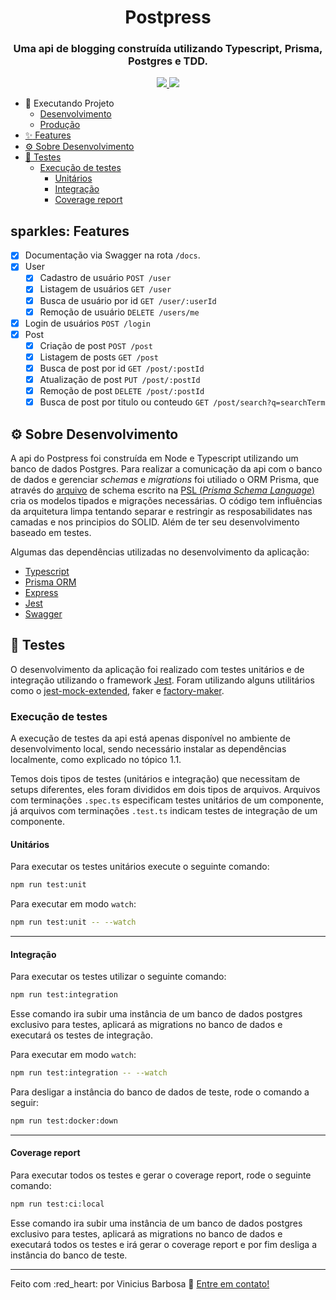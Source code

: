 <h1 align="center">
  Postpress
</h1>
<h3 align="center">Uma api de blogging construída utilizando Typescript, Prisma, Postgres e TDD. </h3>


<div align="center">
  <a href="https://github.com/bmviniciuss/postpress/actions/workflows/ci.yml">
    <img src="https://github.com/bmviniciuss/postpress/actions/workflows/ci.yml/badge.svg">
  </a>
  <a href="https://coveralls.io/github/bmviniciuss/postpress?branch=main">
    <img src="https://coveralls.io/repos/github/bmviniciuss/postpress/badge.svg?branch=main">
  </a>
</div>

- :toolbox: Executando Projeto
  - [Desenvolvimento](./docs/installation-dev.md)
  - [Produção](./docs/installation-prod.md)
- [:sparkles: Features](#sparkles--features)
- [:gear: Sobre Desenvolvimento](#-gear--sobre-desenvolvimento)
- [:test_tube: Testes](#-test-tube--testes)
  - [Execução de testes](#execu--o-de-testes)
    - [Unitários](#unit-rios)
    - [Integração](#integra--o)
    - [Coverage report](#coverage-report)

## sparkles: Features
- [x] Documentação via Swagger na rota `/docs`.
- [x] User
  - [x] Cadastro de usuário `POST /user`
  - [x] Listagem de usuários `GET /user`
  - [x] Busca de usuário por id `GET /user/:userId`
  - [x] Remoção de usuário `DELETE /users/me`
- [x] Login de usuários `POST /login`
- [x] Post
  - [x] Criação de post `POST /post`
  - [x] Listagem de posts `GET /post`
  - [x] Busca de post por id `GET /post/:postId`
  - [x] Atualização de post `PUT /post/:postId`
  - [x] Remoção de post `DELETE /post/:postId`
  - [x] Busca de post por titulo ou conteudo `GET /post/search?q=searchTerm`

## :gear: Sobre Desenvolvimento
A api do Postpress foi construída em Node e Typescript utilizando um banco de dados Postgres.
Para realizar a comunicação da api com o banco de dados e gerenciar *schemas* e *migrations* foi utiliado o ORM Prisma, que através do [arquivo](./prisma/schema.prisma) de schema escrito na [PSL (*Prisma Schema Language*)](https://www.prisma.io/docs/concepts/components/prisma-schema) cria os modelos tipados e migrações necessárias. O código tem influências da arquitetura limpa tentando separar e restringir as resposabilidates nas camadas e nos principios do SOLID. Além de ter seu desenvolvimento baseado em testes.

Algumas das dependências utilizadas no desenvolvimento da aplicação:
- [Typescript](https://www.typescriptlang.org/)
- [Prisma ORM](https://www.prisma.io/)
- [Express](http://expressjs.com/)
- [Jest](https://jestjs.io/)
- [Swagger](https://swagger.io/)

## :test_tube: Testes
O desenvolvimento da aplicação foi realizado com testes unitários e de integração utilizando o framework [Jest](https://jestjs.io/).
Foram utilizando alguns utilitários como o [jest-mock-extended](https://www.npmjs.com/package/jest-mock-extended), faker e 
[factory-maker](https://www.npmjs.com/package/factory-maker).

### Execução de testes
A execução de testes da api está apenas disponível no ambiente de desenvolvimento local, sendo necessário instalar as dependências localmente, 
como explicado no tópico 1.1.

Temos dois tipos de testes (unitários e integração) que necessitam de setups diferentes, eles foram
divididos em dois tipos de arquivos. Arquivos com terminações `.spec.ts` especificam testes unitários de um componente,
já arquivos com terminações `.test.ts` indicam testes de integração de um componente.

#### Unitários
Para executar os testes unitários execute o seguinte comando:
```bash
npm run test:unit
```
Para executar em modo `watch`:
```bash
npm run test:unit -- --watch
```

---

#### Integração
Para executar os testes utilizar o seguinte comando:
```bash
npm run test:integration
```

Esse comando ira subir uma instância de um banco de dados postgres exclusivo para testes,
aplicará as migrations no banco de dados e executará os testes de integração.

Para executar em modo `watch`:
```bash
npm run test:integration -- --watch
```

Para desligar a instância do banco de dados de teste, rode o comando a seguir:
```bash
npm run test:docker:down
```

---

#### Coverage report
Para executar todos os testes e gerar o coverage report, rode o seguinte comando:
```bash
npm run test:ci:local
```
Esse comando ira subir uma instância de um banco de dados postgres exclusivo para testes,
aplicará as migrations no banco de dados e executará todos os testes e irá gerar o coverage report
e por fim desliga a instância do banco de teste.

---
Feito com :red_heart: por Vinicius Barbosa :wave: [Entre em contato!](https://www.linkedin.com/in/bmviniciuss/)




